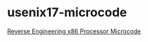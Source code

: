 # usenix17-microcode

[Reverse Engineering x86 Processor Microcode](../attachments/usenix17-microcode.pdf)